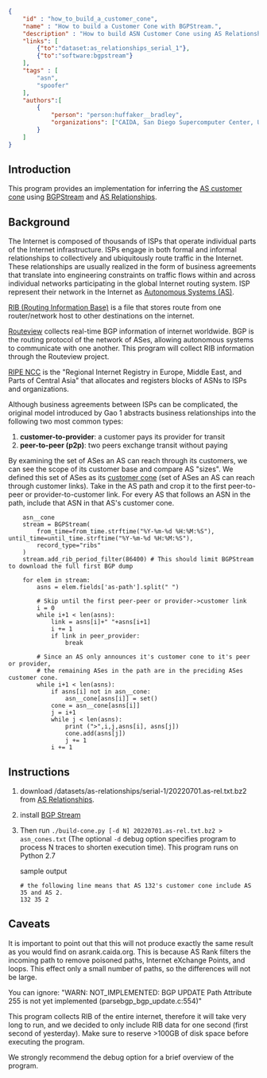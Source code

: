 ~~~json
{
    "id" : "how_to_build_a_customer_cone",
    "name" : "How to build a Customer Cone with BGPStream.",
    "description" : "How to build ASN Customer Cone using AS Relationship data and BGPStream.",
    "links": [
        {"to":"dataset:as_relationships_serial_1"},
        {"to":"software:bgpstream"}
    ],
    "tags" : [
        "asn",
        "spoofer"
    ],
    "authors":[
        {
            "person": "person:huffaker__bradley",
            "organizations": ["CAIDA, San Diego Supercomputer Center, University of California San Diego"]
        }
    ]
}
~~~

## Introduction

This program provides an implementation for inferring the <a href="https://asrank.caida.org/about#cone">AS customer cone</a>
using <a href="https://bgpstream.caida.org/">BGPStream</a> and <a href="https://www.caida.org/catalog/datasets/as-relationships/">AS
Relationships</a>.

## Background

The Internet is composed of thousands of ISPs that operate individual parts of the Internet infrastructure. 
ISPs engage in both formal and informal relationships to collectively and ubiquitously route traffic in the Internet. 
These relationships are usually realized in the form of business agreements that translate into engineering constraints 
on traffic flows within and across individual networks participating in the global Internet routing system.
ISP represent their network in the Internet as 
<a href="https://en.wikipedia.org/wiki/Autonomous_system_%28Internet%29">Autonomous Systems (AS)</a>.

<a href="https://en.wikipedia.org/wiki/Routing_table#:~:text=In%20computer%20networking%2C%20a%20routing,distances)%20associated%20with%20those%20routes.">RIB (Routing Information Base)</a> 
is a file that stores route from one router/network host to other destinations on the internet.

<a href="http://www.routeviews.org/routeviews/">Routeview</a> collects real-time BGP information of internet worldwide.
BGP is the routing protocol of the network of ASes, allowing autonomous systems to communicate with one another. This program will 
collect RIB information through the Routeview project.

<a href="https://www.ripe.net/">RIPE NCC</a> is the "Regional Internet Registry in Europe, Middle East, and Parts of Central Asia"
that allocates and registers blocks of ASNs to ISPs and organizations.  


Although business agreements between ISPs can be complicated, the original model introduced by Gao 1 abstracts business relationships 
into the following two most common types:

 1. **customer-to-provider**: a customer pays its provider for transit
 1. **peer-to-peer (p2p)**: two peers exchange transit without paying



By examining the set of ASes an AS can reach through its customers, we can see the scope of 
its customer base and compare AS "sizes". We defined this set of ASes as its <a href="https://www.caida.org/catalog/papers/2013_asrank/asrank.pdf">
customer cone</a> (set of ASes an AS can reach through customer links).
Take in the AS path and crop it to the first peer-to-peer or provider-to-customer link.
For every AS that follows an ASN in the path, include that ASN in that AS's customer cone.

~~~
    asn__cone
    stream = BGPStream(
        from_time=from_time.strftime("%Y-%m-%d %H:%M:%S"), until_time=until_time.strftime("%Y-%m-%d %H:%M:%S"),
        record_type="ribs"
    )
    stream.add_rib_period_filter(86400) # This should limit BGPStream to download the full first BGP dump

    for elem in stream:
        asns = elem.fields['as-path'].split(" ")

        # Skip until the first peer-peer or provider->customer link
        i = 0
        while i+1 < len(asns):
            link = asns[i]+" "+asns[i+1] 
            i += 1
            if link in peer_provider:
                break

        # Since an AS only announces it's customer cone to it's peer or provider,
        # the remaining ASes in the path are in the preciding ASes customer cone.
        while i+1 < len(asns):
            if asns[i] not in asn__cone:
                asn__cone[asns[i]] = set()
            cone = asn__cone[asns[i]]
            j = i+1
            while j < len(asns):
                print (">",i,j,asns[i], asns[j])
                cone.add(asns[j])
                j += 1
            i += 1
~~~


## Instructions

1. download /datasets/as-relationships/serial-1/20220701.as-rel.txt.bz2 from 
<a href="https://www.caida.org/catalog/datasets/as-relationships/">AS Relationships</a>.
2. install <a href="https://bgpstream.caida.org/v2-whats-new"> BGP Stream </a>
3. Then run ``./build-cone.py [-d N] 20220701.as-rel.txt.bz2 > asn_cones.txt``
   (The optional ``-d`` debug option specifies program to process N traces to shorten execution time).
   This program runs on Python 2.7


   sample output
   ~~~
   # the following line means that AS 132's customer cone include AS 35 and AS 2.
   132 35 2
   ~~~

## Caveats

It is important to point out that this will not produce exactly the same result as 
you would find on asrank.caida.org.  This is because AS Rank filters the incoming 
path to remove poisoned paths, Internet eXchange Points, and loops.  This effect
only a small number of paths, so the differences will not be large.

You can ignore: "WARN: NOT_IMPLEMENTED: BGP UPDATE Path Attribute 255 is not yet implemented (parsebgp_bgp_update.c:554)"

This program collects RIB of the entire internet, therefore it will take very long to run, and we decided to only
include RIB data for one second (first second of yesterday). Make sure to reserve >100GB of disk space before executing the program.


We strongly recommend the debug option for a brief overview of the program. 
